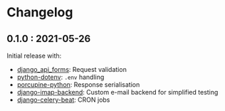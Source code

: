 # Changelog

## 0.1.0 : 2021-05-26

Initial release with:

- [django_api_forms](https://github.com/Sibyx/django_api_forms): Request validation
- [python-dotenv](https://github.com/theskumar/python-dotenv): `.env` handling
- [porcupine-python](https://github.com/zurek11/porcupine-python): Response serialisation
- [django-imap-backend](https://github.com/Sibyx/django-imap-backend): Custom e-mail backend for simplified testing
- [django-celery-beat](https://github.com/celery/django-celery-beat): CRON jobs
